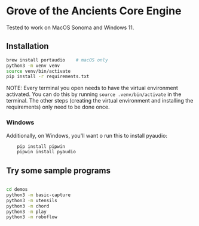# Grove of the Ancients Core Engine

Tested to work on MacOS Sonoma and Windows 11.

## Installation

```bash
brew install portaudio    # macOS only
python3 -m venv venv
source venv/bin/activate
pip install -r requirements.txt
```

NOTE: Every terminal you open needs to have the virtual environment activated. 
      You can do this by running `source .venv/bin/activate` in the terminal.
      The other steps (creating the virtual environment and installing the requirements) only need to be done once.

### Windows

Additionally, on Windows, you'll want o run this to install pyaudio:

```bash  
    pip install pipwin
    pipwin install pyaudio
```

## Try some sample programs

```bash

cd demos
python3 -m basic-capture
python3 -m utensils
python3 -m chord
python3 -m play
python3 -m roboflow